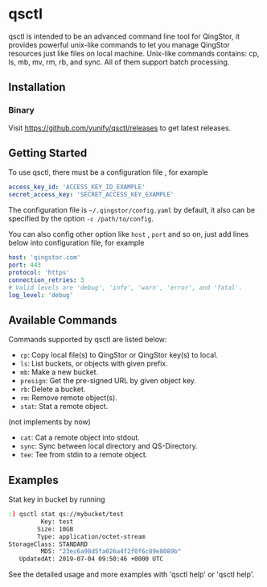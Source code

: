 # qsctl

qsctl is intended to be an advanced command line tool for QingStor, it provides
powerful unix-like commands to let you manage QingStor resources just like files
on local machine. Unix-like commands contains: cp, ls, mb, mv, rm, rb, and sync.
All of them support batch processing.

## Installation

### Binary

Visit <https://github.com/yunify/qsctl/releases> to get latest releases.

## Getting Started

To use qsctl, there must be a configuration file , for example

```yaml
access_key_id: 'ACCESS_KEY_ID_EXAMPLE'
secret_access_key: 'SECRET_ACCESS_KEY_EXAMPLE'
```

The configuration file is `~/.qingstor/config.yaml` by default, it also
can be specified by the option `-c /path/to/config`.

You can also config other option like `host` , `port` and so on, just
add lines below into configuration file, for example

```yaml
host: 'qingstor.com'
port: 443
protocol: 'https'
connection_retries: 3
# Valid levels are 'debug', 'info', 'warn', 'error', and 'fatal'.
log_level: 'debug'
```

## Available Commands

Commands supported by qsctl are listed below:

- `cp`: Copy local file(s) to QingStor or QingStor key(s) to local.
- `ls`: List buckets, or objects with given prefix.
- `mb`: Make a new bucket.
- `presign`: Get the pre-signed URL by given object key.
- `rb`: Delete a bucket.
- `rm`: Remove remote object(s).
- `stat`: Stat a remote object.

(not implements by now)
- `cat`: Cat a remote object into stdout.
- `sync`: Sync between local directory and QS-Directory.
- `tee`: Tee from stdin to a remote object.


## Examples

Stat key in bucket <mybucket> by running

```bash
:) qsctl stat qs://mybucket/test
         Key: test
        Size: 10GB
        Type: application/octet-stream
StorageClass: STANDARD
         MD5: "23ec6a98d5fa026a4f2f0f6c89e8089b"
   UpdatedAt: 2019-07-04 09:50:46 +0000 UTC
```

See the detailed usage and more examples with 'qsctl help' or 'qsctl <command> help'.
